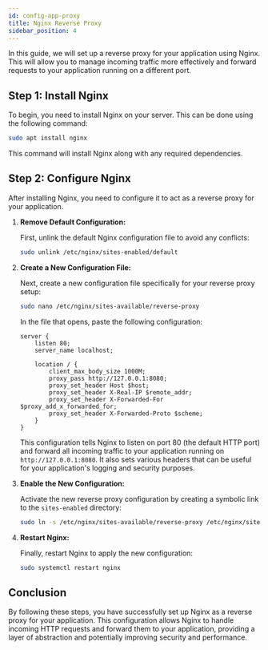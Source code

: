 ```yaml
---
id: config-app-proxy
title: Nginx Reverse Proxy
sidebar_position: 4
---
```


In this guide, we will set up a reverse proxy for your application using Nginx. This will allow you to manage incoming traffic more effectively and forward requests to your application running on a different port.

## Step 1: Install Nginx

To begin, you need to install Nginx on your server. This can be done using the following command:

```bash
sudo apt install nginx
```

This command will install Nginx along with any required dependencies.

## Step 2: Configure Nginx

After installing Nginx, you need to configure it to act as a reverse proxy for your application.

1. **Remove Default Configuration:**

   First, unlink the default Nginx configuration file to avoid any conflicts:

   ```bash
   sudo unlink /etc/nginx/sites-enabled/default
   ```

2. **Create a New Configuration File:**

   Next, create a new configuration file specifically for your reverse proxy setup:

   ```bash
   sudo nano /etc/nginx/sites-available/reverse-proxy
   ```

   In the file that opens, paste the following configuration:

   ```nginx
   server {
       listen 80;
       server_name localhost;

       location / {
           client_max_body_size 1000M;
           proxy_pass http://127.0.0.1:8080;
           proxy_set_header Host $host;
           proxy_set_header X-Real-IP $remote_addr;
           proxy_set_header X-Forwarded-For $proxy_add_x_forwarded_for;
           proxy_set_header X-Forwarded-Proto $scheme;
       }
   }
   ```

   This configuration tells Nginx to listen on port 80 (the default HTTP port) and forward all incoming traffic to your application running on `http://127.0.0.1:8080`. It also sets various headers that can be useful for your application's logging and security purposes.

3. **Enable the New Configuration:**

   Activate the new reverse proxy configuration by creating a symbolic link to the `sites-enabled` directory:

   ```bash
   sudo ln -s /etc/nginx/sites-available/reverse-proxy /etc/nginx/sites-enabled/
   ```

4. **Restart Nginx:**

   Finally, restart Nginx to apply the new configuration:

   ```bash
   sudo systemctl restart nginx
   ```

## Conclusion

By following these steps, you have successfully set up Nginx as a reverse proxy for your application. This configuration allows Nginx to handle incoming HTTP requests and forward them to your application, providing a layer of abstraction and potentially improving security and performance.
